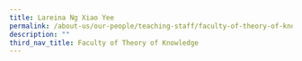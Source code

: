 ```yaml
---
title: Lareina Ng Xiao Yee
permalink: /about-us/our-people/teaching-staff/faculty-of-theory-of-knowledge/lareina-ng-xiao-yee/
description: ""
third_nav_title: Faculty of Theory of Knowledge
---
```

